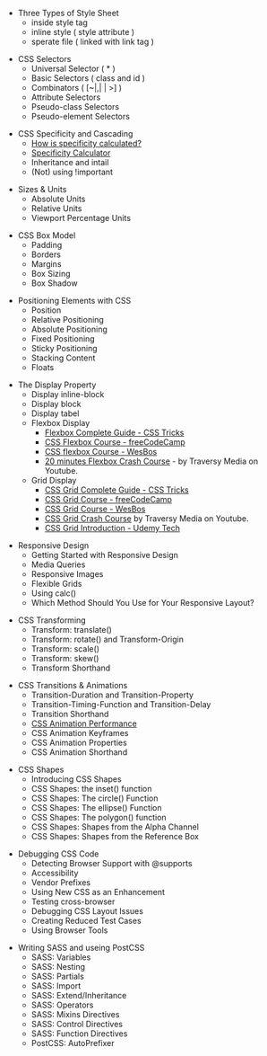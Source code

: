 * Three Types of Style Sheet
  * inside style tag
  * inline style ( style attribute )
  * sperate file ( linked with link tag )

- CSS Selectors
  * Universal Selector ( \* )
  * Basic Selectors ( class and id )
  * Combinators ( [~|,| | >] )
  * Attribute Selectors
  * Pseudo-class Selectors
  * Pseudo-element Selectors

* CSS Specificity and Cascading
  * [How is specificity calculated?](https://developer.mozilla.org/en-US/docs/Web/CSS/Specificity)
  * [Specificity Calculator](https://specificity.keegan.st/)
  * Inheritance and intail
  * (Not) using !important

- Sizes & Units
  * Absolute Units
  * Relative Units
  * Viewport Percentage Units

* CSS Box Model
  * Padding
  * Borders
  * Margins
  * Box Sizing
  * Box Shadow

- Positioning Elements with CSS
  * Position
  * Relative Positioning
  * Absolute Positioning
  * Fixed Positioning
  * Sticky Positioning
  * Stacking Content
  * Floats

* The Display Property
  * Display inline-block
  * Display block
  * Display tabel
  - Flexbox Display
    * [Flexbox Complete Guide - CSS Tricks](https://css-tricks.com/snippets/css/a-guide-to-flexbox/)
    * [CSS Flexbox Course - freeCodeCamp](https://www.youtube.com/watch?v=-Wlt8NRtOpo)
    * [CSS flexbox Course - WesBos](https://flexbox.io/)
    * [20 minutes Flexbox Crash Course](https://youtu.be/JJSoEo8JSnc) - by Traversy Media on Youtube.
  - Grid Display
    * [CSS Grid Complete Guide - CSS Tricks](https://css-tricks.com/snippets/css/complete-guide-grid/)
    * [CSS Grid Course - freeCodeCamp](https://www.youtube.com/watch?v=t6CBKf8K_Ac)
    * [CSS Grid Course - WesBos](https://cssgrid.io/)
    * [CSS Grid Crash Course](https://youtu.be/jV8B24rSN5o) by Traversy Media on Youtube.
    * [CSS Grid Introduction - Udemy Tech](https://www.youtube.com/watch?v=oz0fbFviLIU)

- Responsive Design
  * Getting Started with Responsive Design
  * Media Queries
  * Responsive Images
  * Flexible Grids
  * Using calc()
  * Which Method Should You Use for Your Responsive Layout?

* CSS Transforming
  * Transform: translate()
  * Transform: rotate() and Transform-Origin
  * Transform: scale()
  * Transform: skew()
  * Transform Shorthand

- CSS Transitions & Animations
  * Transition-Duration and Transition-Property
  * Transition-Timing-Function and Transition-Delay
  * Transition Shorthand
  * [CSS Animation Performance](https://www.html5rocks.com/en/tutorials/speed/high-performance-animations/)
  * CSS Animation Keyframes
  * CSS Animation Properties
  * CSS Animation Shorthand

* CSS Shapes
  * Introducing CSS Shapes
  * CSS Shapes: the inset() function
  * CSS Shapes: The circle() Function
  * CSS Shapes: The ellipse() Function
  * CSS Shapes: The polygon() function
  * CSS Shapes: Shapes from the Alpha Channel
  * CSS Shapes: Shapes from the Reference Box

- Debugging CSS Code
  * Detecting Browser Support with @supports
  * Accessibility
  * Vendor Prefixes
  * Using New CSS as an Enhancement
  * Testing cross-browser
  * Debugging CSS Layout Issues
  * Creating Reduced Test Cases
  * Using Browser Tools

* Writing SASS and useing PostCSS
  * SASS: Variables
  * SASS: Nesting
  * SASS: Partials
  * SASS: Import
  * SASS: Extend/Inheritance
  * SASS: Operators
  * SASS: Mixins Directives
  * SASS: Control Directives
  * SASS: Function Directives
  * PostCSS: AutoPrefixer
